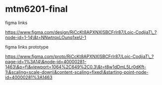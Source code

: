 # mtm6201-final

figma links



https://www.figma.com/design/RiCcKt8APXNXlSBCFrIr87/Loic-CodjiaT\_?node-id=1-14\&t=NNwtrqxLOunq1xeU-1



figma links prototype



https://www.figma.com/proto/RiCcKt8APXNXlSBCFrIr87/Loic-CodjiaT\_?page-id=1%3A14\&node-id=40000281-1463\&p=f\&viewport=1064%2C649%2C0.3\&t=t8w1dDmL5Lr0dKft-1\&scaling=scale-down\&content-scaling=fixed\&starting-point-node-id=40000281%3A1463

